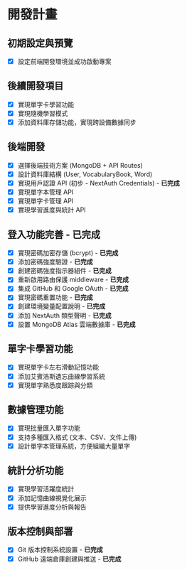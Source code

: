 # 開發計畫

## 初期設定與預覽
- [x] 設定前端開發環境並成功啟動專案

## 後續開發項目
- [x] 實現單字卡學習功能 
- [x] 實現隨機學習模式
- [x] 添加資料庫存儲功能，實現跨設備數據同步

## 後端開發
- [x] 選擇後端技術方案 (MongoDB + API Routes)
- [x] 設計資料庫結構 (User, VocabularyBook, Word)
- [x] 實現用戶認證 API (初步 - NextAuth Credentials) - **已完成**
- [x] 實現單字本管理 API
- [x] 實現單字卡管理 API
- [x] 實現學習進度與統計 API 

## 登入功能完善 - **已完成**
- [x] 實現密碼加密存儲 (bcrypt) - **已完成**
- [x] 添加密碼強度驗證 - **已完成**
- [x] 創建密碼強度指示器組件 - **已完成**
- [x] 重新啟用路由保護 middleware - **已完成**
- [x] 集成 GitHub 和 Google OAuth - **已完成**
- [x] 實現密碼重置功能 - **已完成**
- [x] 創建環境變量配置說明 - **已完成**
- [x] 添加 NextAuth 類型聲明 - **已完成**
- [x] 設置 MongoDB Atlas 雲端數據庫 - **已完成**

## 單字卡學習功能
- [x] 實現單字卡左右滑動記憶功能
- [x] 添加艾賓浩斯遺忘曲線學習系統
- [x] 實現單字熟悉度跟踪與分類

## 數據管理功能
- [x] 實現批量匯入單字功能
- [x] 支持多種匯入格式 (文本、CSV、文件上傳)
- [x] 設計單字本管理系統，方便組織大量單字

## 統計分析功能
- [x] 實現學習活躍度統計
- [x] 添加記憶曲線視覺化展示
- [x] 提供學習進度分析與報告

## 版本控制與部署
- [x] Git 版本控制系統設置 - **已完成**
- [x] GitHub 遠端倉庫創建與推送 - **已完成** 